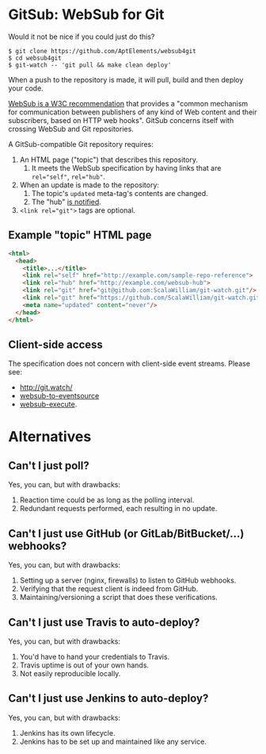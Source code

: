 # GitSub: WebSub for Git

Would it not be nice if you could just do this?

```shell
$ git clone https://github.com/AptElements/websub4git
$ cd websub4git
$ git-watch -- 'git pull && make clean deploy'
```

When a push to the repository is made, it will pull, build and then deploy your code.

[WebSub is a W3C recommendation](https://www.w3.org/TR/websub/) that provides a "common mechanism for communication between publishers of any kind of Web content and their subscribers, based on HTTP web hooks". GitSub concerns itself with crossing WebSub and Git repositories.

A GitSub-compatible Git repository requires:
1. An HTML page ("topic") that describes this repository.
   1. It meets the WebSub specification by having links that are `rel="self"`, `rel="hub"`.
2. When an update is made to the repository:
   1. The topic's `updated` meta-tag's contents are changed.
   2. The "hub" [is notified](https://www.w3.org/TR/websub/#publishing).
3. `<link rel="git">` tags are optional.

## Example "topic" HTML page

```html
<html>
  <head>
    <title>...</title>
    <link rel="self" href="http://example.com/sample-repo-reference">
    <link rel="hub" href="http://example.com/websub-hub">
    <link rel="git" href="git@github.com:ScalaWilliam/git-watch.git"/>
    <link rel="git" href="https://github.com/ScalaWilliam/git-watch.git"/>
    <meta name="updated" content="never"/>
  </head>
</html>
```

## Client-side access

The specification does not concern with client-side event streams. Please see:
- http://git.watch/
- [websub-to-eventsource](https://github.com/scalawilliam/websub-to-eventsource)
- [websub-execute](https://github.com/ScalaWilliam/websub-execute).

# Alternatives

## Can't I just poll?

Yes, you can, but with drawbacks:
1. Reaction time could be as long as the polling interval.
2. Redundant requests performed, each resulting in no update.

## Can't I just use GitHub (or GitLab/BitBucket/...) webhooks?

Yes, you can, but with drawbacks:
1. Setting up a server (nginx, firewalls) to listen to GitHub webhooks.
2. Verifying that the request client is indeed from GitHub.
3. Maintaining/versioning a script that does these verifications.

## Can't I just use Travis to auto-deploy?

Yes, you can, but with drawbacks:
1. You'd have to hand your credentials to Travis.
2. Travis uptime is out of your own hands.
3. Not easily reproducible locally.

## Can't I just use Jenkins to auto-deploy?

Yes, you can, but with drawbacks:
1. Jenkins has its own lifecycle.
2. Jenkins has to be set up and maintained like any service.
